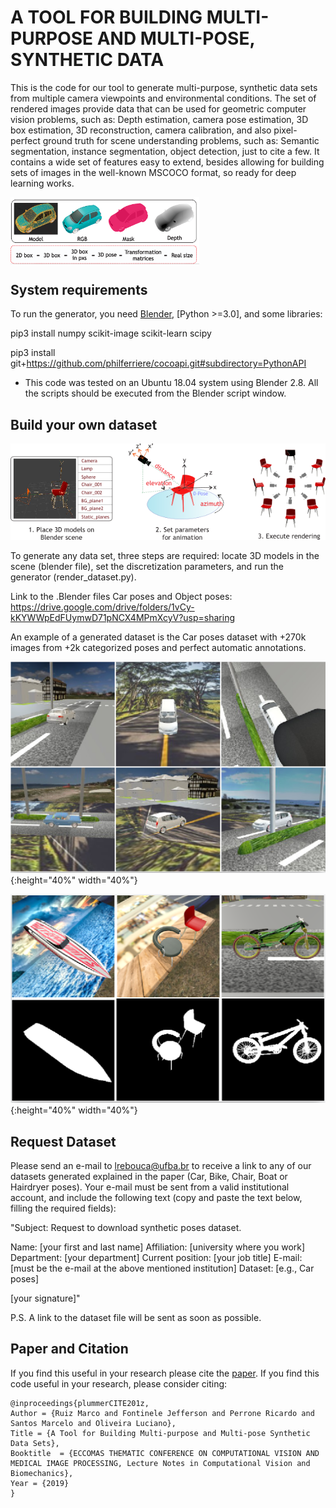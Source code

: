 # A TOOL FOR BUILDING MULTI-PURPOSE AND MULTI-POSE, SYNTHETIC DATA

This is the code for our tool to generate multi-purpose, synthetic data sets from multiple camera viewpoints and environmental conditions. The set of rendered images provide data that can be used for geometric computer vision problems, such as: Depth estimation, camera pose estimation, 3D box estimation, 3D reconstruction, camera calibration, and also pixel-perfect ground truth for scene understanding problems, such as: Semantic segmentation, instance segmentation, object detection, just to cite a few. It contains a wide set of features easy to extend, besides allowing for building sets of images in the well-known MSCOCO format, so ready for deep learning works.

<img src="https://github.com/IvisionLab/traffic-analysis/blob/master/synthetic-dataset-generator/figures/outputs.png" width="60%" align="center" height="60%">

## System requirements

To run the generator, you need [Blender](https://github.com/dfelinto/blender), [Python >=3.0], and some libraries:

pip3 install numpy scikit-image scikit-learn scipy

pip3 install git+https://github.com/philferriere/cocoapi.git#subdirectory=PythonAPI

* This code was tested on an Ubuntu 18.04 system using Blender 2.8. All the scripts should be executed from the Blender script window.

## Build your own dataset

![Steps](https://github.com/IvisionLab/traffic-analysis/blob/master/synthetic-dataset-generator/figures/steps.png)

To generate any data set, three steps are required: locate 3D models in the scene (blender file), set the discretization parameters, and run the generator (render_dataset.py).

Link to the .Blender files Car poses and Object poses: https://drive.google.com/drive/folders/1vCy-kKYWWpEdFUymwD71pNCX4MPmXcyV?usp=sharing

An example of a generated dataset is the Car poses dataset with +270k images from +2k categorized poses and perfect automatic annotations.

![Car poses](https://github.com/IvisionLab/traffic-analysis/blob/master/synthetic-dataset-generator/figures/examples2.png){:height="40%" width="40%"}

![Others](https://github.com/IvisionLab/traffic-analysis/blob/master/synthetic-dataset-generator/figures/examples3.png){:height="40%" width="40%"}

## Request Dataset
Please send an e-mail to lrebouca@ufba.br to receive a link to any of our datasets generated explained in the paper (Car, Bike, Chair, Boat or Hairdryer poses). Your e-mail must be sent from a valid institutional account, and include the following text (copy and paste the text below, filling the required fields):

"Subject: Request to download synthetic poses dataset.

Name: [your first and last name]
Affiliation: [university where you work]
Department: [your department]
Current position: [your job title]
E-mail: [must be the e-mail at the above mentioned institution]
Dataset: [e.g., Car poses]

[your signature]"  

P.S. A link to the dataset file will be sent as soon as possible.

## Paper and Citation
If you find this useful in your research please cite the [paper](http://ivisionlab.ufba.br/doc/publication/2019/VIPIMAGE_tool_for_building_datasets.pdf).  If you find this code useful in your research, please consider citing:

    @inproceedings{plummerCITE201z,
	Author = {Ruiz Marco and Fontinele Jefferson and Perrone Ricardo and Santos Marcelo and Oliveira Luciano},
	Title = {A Tool for Building Multi-purpose and Multi-pose Synthetic Data Sets},
	Booktitle  = {ECCOMAS THEMATIC CONFERENCE ON COMPUTATIONAL VISION AND MEDICAL IMAGE PROCESSING, Lecture Notes in Computational Vision and Biomechanics},
	Year = {2019}
    }


